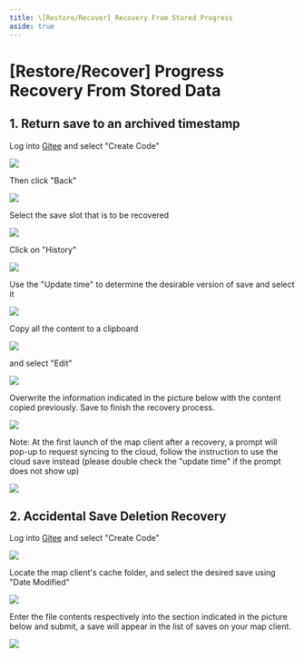 ```yaml
---
title: \[Restore/Recover] Recovery From Stored Progress
aside: true
---
```


# [Restore/Recover] Progress Recovery From Stored Data

## 1. Return save to an archived timestamp

Log into [Gitee](https://gitee.com/) and select "Create Code"

![](./../../../../public/imgs/en/manual/restore-recover/1.png)

Then click "Back"

![](./../../../../public/imgs/en/manual/restore-recover/2.png)

Select the save slot that is to be recovered

![](./../../../../public/imgs/en/manual/restore-recover/3.png)

Click on "History"

![](./../../../../public/imgs/en/manual/restore-recover/4.png)

Use the "Update time" to determine the desirable version of save and select it

![](./../../../../public/imgs/en/manual/restore-recover/5.png)

Copy all the content to a clipboard

![](./../../../../public/imgs/en/manual/restore-recover/6.png)

and select "Edit"

![](./../../../../public/imgs/en/manual/restore-recover/7.png)

Overwrite the information indicated in the picture below with the content copied previously. Save to finish the recovery process.

![](./../../../../public/imgs/en/manual/restore-recover/8.png)

Note: At the first launch of the map client after a recovery, a prompt will pop-up to request syncing to the cloud, follow the instruction to use the cloud save instead
(please double check the "update time" if the prompt does not show up)

![](./../../../../public/imgs/en/manual/restore-recover/9.png)

## 2. Accidental Save Deletion Recovery

Log into [Gitee](https://gitee.com/) and select "Create Code"

![](./../../../../public/imgs/en/manual/restore-recover/10.png)

Locate the map client's cache folder, and select the desired save using "Date Modified"

![](./../../../../public/imgs/en/manual/restore-recover/11.png)

Enter the file contents respectively into the section indicated in the picture below and submit, a save will appear in the list of saves on your map client.

![](../../../../public/imgs/en/manual/restore-recover/12.png)
